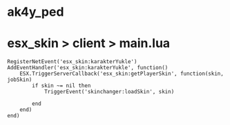 # ak4y_ped

# esx_skin > client > main.lua
```
RegisterNetEvent('esx_skin:karakterYukle')
AddEventHandler('esx_skin:karakterYukle', function()
	ESX.TriggerServerCallback('esx_skin:getPlayerSkin', function(skin, jobSkin)
		if skin ~= nil then
			TriggerEvent('skinchanger:loadSkin', skin)

		end
	end)
end)
```

